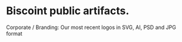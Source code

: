 # Biscoint public artifacts.

Corporate / Branding: Our most recent logos in SVG, AI, PSD and JPG format
